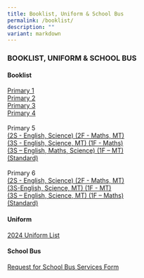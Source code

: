 ```yaml
---
title: Booklist, Uniform & School Bus
permalink: /booklist/
description: ""
variant: markdown
---
```

### BOOKLIST, UNIFORM &amp; SCHOOL BUS

#### Booklist

[]()

 [Primary 1](/files/P1_Merged_Booklists__Online_Purchase_Guide_2024.pdf)        <br>
 [Primary 2](/files/P2_2024.pdf)<br>
 [Primary 3](/files/P3_2024.pdf)
 <br>
 [Primary 4](/files/P4_2024.pdf)<br><br>
 Primary 5      <br> [(2S - English, Science) (2F - Maths, MT)](/files/P5__2S_2F_MAMT___2024.pdf)    <br>   [(3S - English, Science, MT) (1F - Maths)](/files/P5__3S_1F_MA___2024.pdf)   <br> [(3S – English, Maths, Science) (1F – MT)](/files/P5__3S_1F_MT___2024.pdf) <br>
[(Standard)](/files/P5__STD__2024.pdf)<br><br>
Primary 6<br>
[(2S - English, Science) (2F - Maths, MT)](/files/P6__2S_2F_MAMT___2024.pdf)<br>
[(3S-English, Science, MT) (1F - MT)](/files/P6__3S_1F_MT___2024.pdf)<br>
[(3S – English, Science, MT) (1F – Maths)](/files/P6__3S_1F_MA___2024.pdf)<br>
[(Standard)](/files/P6__STD__2024.pdf)





#### Uniform
[2024 Uniform List](/files/Information_sheet_on_2024_School_Uniform.pdf)


#### School Bus
[Request for School Bus Services Form](/files/request%20for%20school%20bus%20services%202024.pdf)
